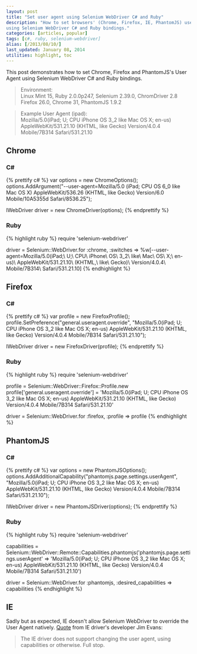```yaml
---
layout: post
title: "Set user agent using Selenium WebDriver C# and Ruby"
description: "How to set browsers' (Chrome, Firefox, IE, PhantomJS) user agent
using Selenium WebDriver C# and Ruby bindings."
categories: [articles, popular]
tags: [c#, ruby, selenium-webdriver]
alias: [/2013/08/10/]
last_updated: January 08, 2014
utilities: highlight, toc
---
```

This post demonstrates how to set Chrome, Firefox and PhantomJS's User Agent
using Selenium WebDriver C# and Ruby bindings.

> Environment:<br />
> Linux Mint 15, Ruby 2.0.0p247, Selenium 2.39.0, ChromDriver 2.8<br/>
> Firefox 26.0, Chrome 31, PhantomJS 1.9.2

> Example User Agent (ipad):<br />
> Mozilla/5.0(iPad; U; CPU iPhone OS 3_2 like Mac OS X; en-us) AppleWebKit/531.21.10 (KHTML, like Gecko) Version/4.0.4 Mobile/7B314 Safari/531.21.10

<div id="toc"></div>

## <a id="chrome"></a>Chrome

### <a id="chrome-c-sharp"></a>C&#35;

{% prettify c# %}
var options = new ChromeOptions();
options.AddArgument("--user-agent=Mozilla/5.0 (iPad; CPU OS 6_0 like Mac OS X) AppleWebKit/536.26 (KHTML, like Gecko) Version/6.0 Mobile/10A5355d Safari/8536.25");

IWebDriver driver = new ChromeDriver(options);
{% endprettify %}

### <a id="chrome-ruby"></a>Ruby

{% highlight ruby %}
require 'selenium-webdriver'

driver = Selenium::WebDriver.for :chrome, :switches => %w[--user-agent=Mozilla/5.0(iPad;\ U;\ CPU\ iPhone\ OS\ 3_2\ like\ Mac\ OS\ X;\ en-us)\ AppleWebKit/531.21.10\ (KHTML,\ like\ Gecko)\ Version/4.0.4\ Mobile/7B314\ Safari/531.21.10]
{% endhighlight %}

## <a id="firefox"></a>Firefox

### <a id="firefox-c-sharp"></a>C&#35;

{% prettify c# %}
var profile = new FirefoxProfile();
profile.SetPreference("general.useragent.override", "Mozilla/5.0(iPad; U; CPU iPhone OS 3_2 like Mac OS X; en-us) AppleWebKit/531.21.10 (KHTML, like Gecko) Version/4.0.4 Mobile/7B314 Safari/531.21.10");

IWebDriver driver = new FirefoxDriver(profile);
{% endprettify %}

### <a id="firefox-ruby"></a>Ruby

{% highlight ruby %}
require 'selenium-webdriver'

profile = Selenium::WebDriver::Firefox::Profile.new
profile['general.useragent.override'] = 'Mozilla/5.0(iPad; U; CPU iPhone OS 3_2 like Mac OS X; en-us) AppleWebKit/531.21.10 (KHTML, like Gecko) Version/4.0.4 Mobile/7B314 Safari/531.21.10'

driver = Selenium::WebDriver.for :firefox, :profile => profile
{% endhighlight %}

## <a id="phantomjs"></a>PhantomJS

### <a id="phantomjs-c-sharp"></a>C&#35;

{% prettify c# %}
var options = new PhantomJSOptions();
options.AddAdditionalCapability("phantomjs.page.settings.userAgent", "Mozilla/5.0(iPad; U; CPU iPhone OS 3_2 like Mac OS X; en-us) AppleWebKit/531.21.10 (KHTML, like Gecko) Version/4.0.4 Mobile/7B314 Safari/531.21.10");

IWebDriver driver = new PhantomJSDriver(options);
{% endprettify %}

### <a id="phantomjs-ruby"></a>Ruby

{% highlight ruby %}
require 'selenium-webdriver'

capabilities = Selenium::WebDriver::Remote::Capabilities.phantomjs('phantomjs.page.settings.userAgent' => 'Mozilla/5.0(iPad; U; CPU iPhone OS 3_2 like Mac OS X; en-us) AppleWebKit/531.21.10 (KHTML, like Gecko) Version/4.0.4 Mobile/7B314 Safari/531.21.10')

driver = Selenium::WebDriver.for :phantomjs, :desired_capabilities => capabilities
{% endhighlight %}

## <a id="ie"></a>IE
Sadly but as expected, IE doesn't allow Selenium WebDriver to override the User Agent natively.
[Quote][Set IEDriver UA] from IE driver's developer Jim Evans:
> The IE driver does not support changing the user agent, using capabilities or otherwise. Full stop.

[Set IEDriver UA]: https://groups.google.com/d/msg/selenium-users/q1f-nIn1BJY/pjnmCc3jSz4J